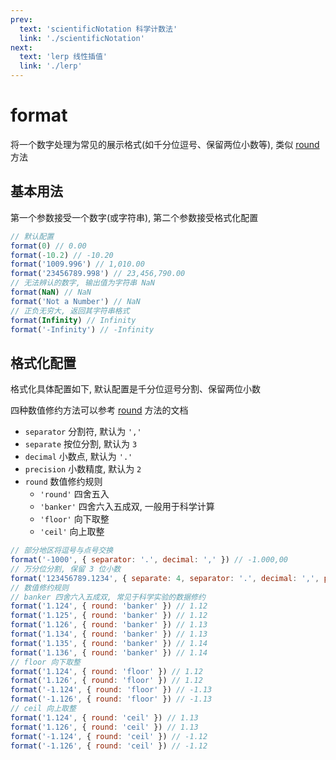 ```yaml
---
prev:
  text: 'scientificNotation 科学计数法'
  link: './scientificNotation'
next:
  text: 'lerp 线性插值'
  link: './lerp'
---
```


# format

<VersionTag version="0.3.2" />

将一个数字处理为常见的展示格式(如千分位逗号、保留两位小数等), 类似 [round](./round) 方法

## 基本用法

第一个参数接受一个数字(或字符串), 第二个参数接受格式化配置

```js
// 默认配置
format(0) // 0.00
format(-10.2) // -10.20
format('1009.996') // 1,010.00
format('23456789.998') // 23,456,790.00
// 无法辨认的数字, 输出值为字符串 NaN
format(NaN) // NaN
format('Not a Number') // NaN
// 正负无穷大, 返回其字符串格式
format(Infinity) // Infinity
format('-Infinity') // -Infinity
```

## 格式化配置

格式化具体配置如下, 默认配置是千分位逗号分割、保留两位小数

四种数值修约方法可以参考 [round](./round) 方法的文档

- `separator` 分割符, 默认为 `','`
- `separate` 按位分割, 默认为 `3`
- `decimal` 小数点, 默认为 `'.'`
- `precision` 小数精度, 默认为 `2`
- `round` 数值修约规则
  - `'round'` 四舍五入
  - `'banker'` 四舍六入五成双, 一般用于科学计算
  - `'floor'` 向下取整
  - `'ceil'` 向上取整

```js
// 部分地区将逗号与点号交换
format('-1000', { separator: '.', decimal: ',' }) // -1.000,00
// 万分位分割, 保留 3 位小数
format('123456789.1234', { separate: 4, separator: '.', decimal: ',', precision: 3 }) // 1.2345.6789,123
// 数值修约规则
// banker 四舍六入五成双, 常见于科学实验的数据修约
format('1.124', { round: 'banker' }) // 1.12
format('1.125', { round: 'banker' }) // 1.12
format('1.126', { round: 'banker' }) // 1.13
format('1.134', { round: 'banker' }) // 1.13
format('1.135', { round: 'banker' }) // 1.14
format('1.136', { round: 'banker' }) // 1.14
// floor 向下取整
format('1.124', { round: 'floor' }) // 1.12
format('1.126', { round: 'floor' }) // 1.12
format('-1.124', { round: 'floor' }) // -1.13
format('-1.126', { round: 'floor' }) // -1.13
// ceil 向上取整
format('1.124', { round: 'ceil' }) // 1.13
format('1.126', { round: 'ceil' }) // 1.13
format('-1.124', { round: 'ceil' }) // -1.12
format('-1.126', { round: 'ceil' }) // -1.12
```
